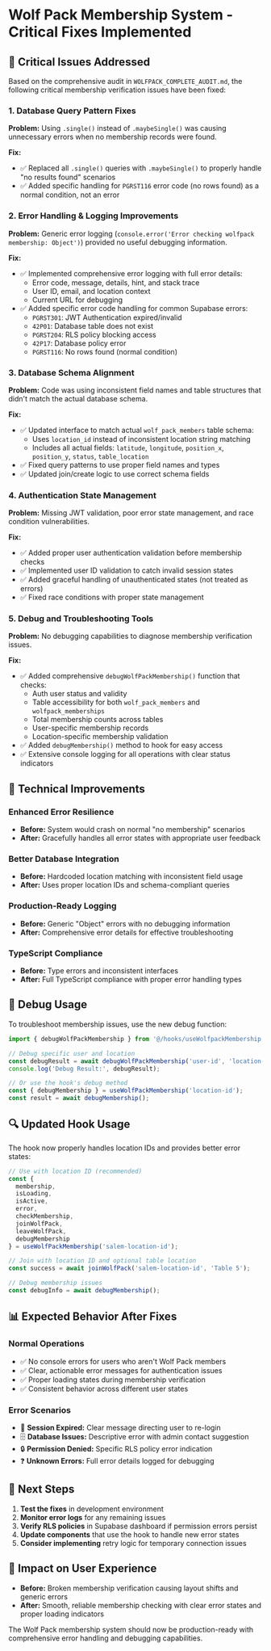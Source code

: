 # Wolf Pack Membership System - Critical Fixes Implemented

## 🚨 Critical Issues Addressed

Based on the comprehensive audit in `WOLFPACK_COMPLETE_AUDIT.md`, the following critical membership verification issues have been fixed:

### 1. **Database Query Pattern Fixes**

**Problem:** Using `.single()` instead of `.maybeSingle()` was causing unnecessary errors when no membership records were found.

**Fix:** 
- ✅ Replaced all `.single()` queries with `.maybeSingle()` to properly handle "no results found" scenarios
- ✅ Added specific handling for `PGRST116` error code (no rows found) as a normal condition, not an error

### 2. **Error Handling & Logging Improvements**

**Problem:** Generic error logging (`console.error('Error checking wolfpack membership: Object')`) provided no useful debugging information.

**Fix:**
- ✅ Implemented comprehensive error logging with full error details:
  - Error code, message, details, hint, and stack trace
  - User ID, email, and location context
  - Current URL for debugging
- ✅ Added specific error code handling for common Supabase errors:
  - `PGRST301`: JWT Authentication expired/invalid
  - `42P01`: Database table does not exist  
  - `PGRST204`: RLS policy blocking access
  - `42P17`: Database policy error
  - `PGRST116`: No rows found (normal condition)

### 3. **Database Schema Alignment**

**Problem:** Code was using inconsistent field names and table structures that didn't match the actual database schema.

**Fix:**
- ✅ Updated interface to match actual `wolf_pack_members` table schema:
  - Uses `location_id` instead of inconsistent location string matching
  - Includes all actual fields: `latitude`, `longitude`, `position_x`, `position_y`, `status`, `table_location`
- ✅ Fixed query patterns to use proper field names and types
- ✅ Updated join/create logic to use correct schema fields

### 4. **Authentication State Management**

**Problem:** Missing JWT validation, poor error state management, and race condition vulnerabilities.

**Fix:**
- ✅ Added proper user authentication validation before membership checks
- ✅ Implemented user ID validation to catch invalid session states
- ✅ Added graceful handling of unauthenticated states (not treated as errors)
- ✅ Fixed race conditions with proper state management

### 5. **Debug and Troubleshooting Tools**

**Problem:** No debugging capabilities to diagnose membership verification issues.

**Fix:**
- ✅ Added comprehensive `debugWolfPackMembership()` function that checks:
  - Auth user status and validity
  - Table accessibility for both `wolf_pack_members` and `wolfpack_memberships`
  - Total membership counts across tables
  - User-specific membership records
  - Location-specific membership validation
- ✅ Added `debugMembership()` method to hook for easy access
- ✅ Extensive console logging for all operations with clear status indicators

## 🔧 Technical Improvements

### Enhanced Error Resilience
- **Before:** System would crash on normal "no membership" scenarios
- **After:** Gracefully handles all error states with appropriate user feedback

### Better Database Integration  
- **Before:** Hardcoded location matching with inconsistent field usage
- **After:** Uses proper location IDs and schema-compliant queries

### Production-Ready Logging
- **Before:** Generic "Object" errors with no debugging information
- **After:** Comprehensive error details for effective troubleshooting

### TypeScript Compliance
- **Before:** Type errors and inconsistent interfaces
- **After:** Full TypeScript compliance with proper error handling types

## 🧪 Debug Usage

To troubleshoot membership issues, use the new debug function:

```typescript
import { debugWolfPackMembership } from '@/hooks/useWolfpackMembership';

// Debug specific user and location
const debugResult = await debugWolfPackMembership('user-id', 'location-id');
console.log('Debug Result:', debugResult);

// Or use the hook's debug method
const { debugMembership } = useWolfPackMembership('location-id');
const result = await debugMembership();
```

## 🔍 Updated Hook Usage

The hook now properly handles location IDs and provides better error states:

```typescript
// Use with location ID (recommended)
const { 
  membership, 
  isLoading, 
  isActive, 
  error,
  checkMembership,
  joinWolfPack,
  leaveWolfPack,
  debugMembership 
} = useWolfPackMembership('salem-location-id');

// Join with location ID and optional table location
const success = await joinWolfPack('salem-location-id', 'Table 5');

// Debug membership issues
const debugInfo = await debugMembership();
```

## 📊 Expected Behavior After Fixes

### Normal Operations
- ✅ No console errors for users who aren't Wolf Pack members
- ✅ Clear, actionable error messages for authentication issues
- ✅ Proper loading states during membership verification
- ✅ Consistent behavior across different user states

### Error Scenarios
- 🔑 **Session Expired:** Clear message directing user to re-login
- 🗄️ **Database Issues:** Descriptive error with admin contact suggestion
- 🔒 **Permission Denied:** Specific RLS policy error indication
- ❓ **Unknown Errors:** Full error details logged for debugging

## 🚀 Next Steps

1. **Test the fixes** in development environment
2. **Monitor error logs** for any remaining issues
3. **Verify RLS policies** in Supabase dashboard if permission errors persist
4. **Update components** that use the hook to handle new error states
5. **Consider implementing** retry logic for temporary connection issues

## 🎯 Impact on User Experience

- **Before:** Broken membership verification causing layout shifts and generic errors
- **After:** Smooth, reliable membership checking with clear error states and proper loading indicators

The Wolf Pack membership system should now be production-ready with comprehensive error handling and debugging capabilities.
